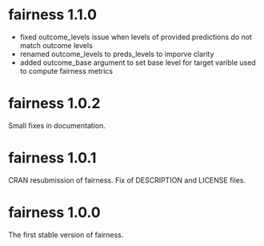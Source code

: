 # fairness 1.1.0
- fixed outcome_levels issue when levels of provided predictions do not match outcome levels
- renamed outcome_levels to preds_levels to imporve clarity
- added outcome_base argument to set base level for target varible used to compute fairness metrics

# fairness 1.0.2
Small fixes in documentation.

# fairness 1.0.1
CRAN resubmission of fairness. Fix of DESCRIPTION and LICENSE files.

# fairness 1.0.0
The first stable version of fairness.
